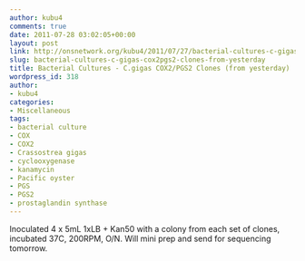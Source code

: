 ```yaml
---
author: kubu4
comments: true
date: 2011-07-28 03:02:05+00:00
layout: post
link: http://onsnetwork.org/kubu4/2011/07/27/bacterial-cultures-c-gigas-cox2pgs2-clones-from-yesterday/
slug: bacterial-cultures-c-gigas-cox2pgs2-clones-from-yesterday
title: Bacterial Cultures - C.gigas COX2/PGS2 Clones (from yesterday)
wordpress_id: 318
author:
- kubu4
categories:
- Miscellaneous
tags:
- bacterial culture
- COX
- COX2
- Crassostrea gigas
- cyclooxygenase
- kanamycin
- Pacific oyster
- PGS
- PGS2
- prostaglandin synthase
---
```


Inoculated 4 x 5mL 1xLB + Kan50 with a colony from each set of clones, incubated 37C, 200RPM, O/N. Will mini prep and send for sequencing tomorrow.
